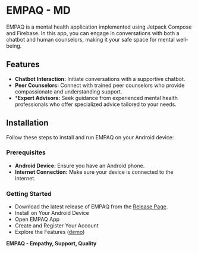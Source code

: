 # EMPAQ - MD
EMPAQ is a mental health application implemented using Jetpack Compose and Firebase. In this app, you can engage in conversations with both a chatbot and human counselors, making it your safe space for mental well-being.

## Features
- **Chatbot Interaction:** Initiate conversations with a supportive chatbot.
- **Peer Counselors:** Connect with trained peer counselors who provide compassionate and understanding support.
- ***Expert Advisors:** Seek guidance from experienced mental health professionals who offer specialized advice tailored to your needs.
  
## Installation
Follow these steps to install and run EMPAQ on your Android device:

### Prerequisites
- **Android Device:** Ensure you have an Android phone.
- **Internet Connection:** Make sure your device is connected to the internet.

### Getting Started
- Download the latest release of EMPAQ from the [Release Page](https://github.com/CH2-PS191/md-ch2-ps191/releases/tag/v1.0.0).
- Install on Your Android Device
- Open EMPAQ App
- Create and Register Your Account
- Explore the Features ([demo](https://drive.google.com/drive/folders/1R-LP9ovEMwsxLfmtczcPTrp-gYphcpud?usp=sharing))

**EMPAQ - Empathy, Support, Quality**
